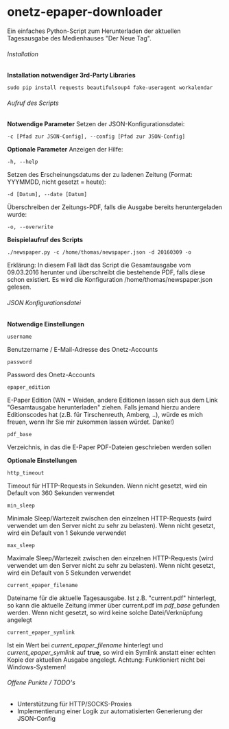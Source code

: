 # onetz-epaper-downloader
Ein einfaches Python-Script zum Herunterladen der aktuellen Tagesausgabe des Medienhauses "Der Neue Tag".

###### Installation
**Installation notwendiger 3rd-Party Libraries**
```
sudo pip install requests beautifulsoup4 fake-useragent workalendar
```

###### Aufruf des Scripts
**Notwendige Parameter**
Setzen der JSON-Konfigurationsdatei:
```
-c [Pfad zur JSON-Config], --config [Pfad zur JSON-Config]
```

**Optionale Parameter**
Anzeigen der Hilfe:
```
-h, --help
```
Setzen des Erscheinungsdatums der zu ladenen Zeitung (Format: YYYMMDD, nicht gesetzt = heute):
```
-d [Datum], --date [Datum]
```
Überschreiben der Zeitungs-PDF, falls die Ausgabe bereits heruntergeladen wurde:
```
-o, --overwrite
```

**Beispielaufruf des Scripts**
```
./newspaper.py -c /home/thomas/newspaper.json -d 20160309 -o
```
Erklärung:
In diesem Fall lädt das Script die Gesamtausgabe vom 09.03.2016 herunter und überschreibt die bestehende PDF, falls diese schon existiert. Es wird die Konfiguration /home/thomas/newspaper.json gelesen.

###### JSON Konfigurationsdatei
**Notwendige Einstellungen**
```
username
```
Benutzername / E-Mail-Adresse des Onetz-Accounts
```
password
```
Password des Onetz-Accounts
```
epaper_edition
```
E-Paper Edition (WN = Weiden, andere Editionen lassen sich aus dem Link "Gesamtausgabe herunterladen" ziehen. Falls jemand hierzu andere Editionscodes hat (z.B. für Tirschenreuth, Amberg, ..), würde es mich freuen, wenn Ihr Sie mir zukommen lassen würdet. Danke!)
```
pdf_base
```
Verzeichnis, in das die E-Paper PDF-Dateien geschrieben werden sollen

**Optionale Einstellungen**
```
http_timeout
```
Timeout für HTTP-Requests in Sekunden. Wenn nicht gesetzt, wird ein Default von 360 Sekunden verwendet
```
min_sleep
```
Minimale Sleep/Wartezeit zwischen den einzelnen HTTP-Requests (wird verwendet um den Server nicht zu sehr zu belasten). Wenn nicht gesetzt, wird ein Default von 1 Sekunde verwendet
```
max_sleep
```
Maximale Sleep/Wartezeit zwischen den einzelnen HTTP-Requests (wird verwendet um den Server nicht zu sehr zu belasten). Wenn nicht gesetzt, wird ein Default von 5 Sekunden verwendet
```
current_epaper_filename
```
Dateiname für die aktuelle Tagesausgabe. Ist z.B. "current.pdf" hinterlegt, so kann die aktuelle Zeitung immer über current.pdf im *pdf_base* gefunden werden. Wenn nicht gesetzt, so wird keine solche Datei/Verknüpfung angelegt
```
current_epaper_symlink
```
Ist ein Wert bei *current_epaper_filename* hinterlegt und *current_epaper_symlink* auf **true**, so wird ein Symlink anstatt einer echten Kopie der aktuellen Ausgabe angelegt. Achtung: Funktioniert nicht bei Windows-Systemen!

###### Offene Punkte / TODO's
- Unterstützung für HTTP/SOCKS-Proxies
- Implementierung einer Logik zur automatisierten Generierung der JSON-Config
